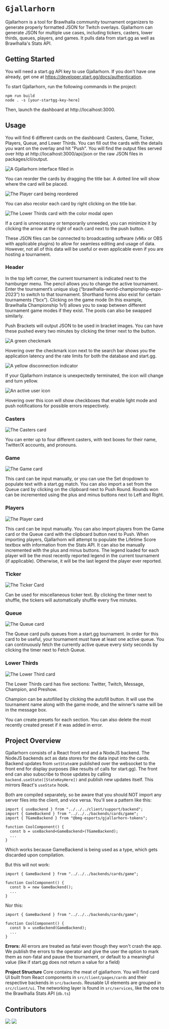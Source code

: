 # `Gjallarhorn`

Gjallarhorn is a tool for Brawlhalla community tournament organizers to generate properly formatted JSON for Twitch overlays. Gjallarhorn can generate JSON for multiple use cases, including tickers, casters, lower thirds, queues, players, and games. It pulls data from start.gg as well as Brawlhalla's Stats API.

## Getting Started

You will need a start.gg API key to use Gjallarhorn. If you don't have one already, get one at https://developer.start.gg/docs/authentication.

To start Gjallarhorn, run the following commands in the project:

```
npm run build
node . -s [your-startgg-key-here]
```

Then, launch the dashboard at http://localhost:3000.

## Usage

You will find 6 different cards on the dashboard: Casters, Game, Ticker, Players, Queue, and Lower Thirds. You can fill out the cards with the details you want on the overlay and hit "Push". You will find the output files served over http at http://localhost:3000/api/json or the raw JSON files in packages/cli/output.

![A Gjallarhorn interface filled in](images/gjallarhorn.png)

You can reorder the cards by dragging the title bar. A dotted line will show where the card will be placed.

![The Player card being reordered](images/gjallardrag.png)

You can also recolor each card by right clicking on the title bar.

![The Lower Thirds card with the color modal open](images/gjallarcolors.png)

If a card is unnecessary or temporarily unneeded, you can minimize it by clicking the arrow at the right of each card next to the push button.

These JSON files can be connected to broadcasting software (vMix or OBS with applicable plugins) to allow for seamless editing and usage of data. However, not all of this data will be useful or even applicable even if you are hosting a tournament.

### Header

In the top left corner, the current tournament is indicated next to the hamburger menu. The pencil allows you to change the active tournament. Enter the tournament’s unique slug (“brawlhalla-world-championship-expo-2023”) to switch to that tournament. Shorthand forms also exist for certain tournaments (“bcx”). Clicking on the game mode (In this example, Brawlhalla Championship 1v1) allows you to swap between different tournament game modes if they exist. The pools can also be swapped similarly.

Push Brackets will output JSON to be used in bracket images. You can have these pushed every two minutes by clicking the timer next to the button.

![A green checkmark](images/gjallarcheck.png)

Hovering over the checkmark icon next to the search bar shows you the application latency and the rate limits for both the database and start.gg.

![A yellow disconnection indicator](images/gjallardc.png)

If your Gjallarhorn instance is unexpectedly terminated, the icon will change and turn yellow.

![An active user icon](images/gjallaruser.png)

Hovering over this icon will show checkboxes that enable light mode and push notifications for possible errors respectively.

### Casters

![The Casters card](images/gjallarcasters.png)

You can enter up to four different casters, with text boxes for their name, Twitter/X accounts, and pronouns.

### Game

![The Game card](images/gjallargame.png)

This card can be input manually, or you can use the Set dropdown to populate text with a start.gg match. You can also import a set from the Queue card by clicking on the clipboard next to Push Round. Rounds won can be incremented using the plus and minus buttons next to Left and Right.

### Players

![The Player card](images/gjallarplayers.png)

This card can be input manually. You can also import players from the Game card or the Queue card with the clipboard button next to Push. When importing players, Gjallarhorn will attempt to populate the Lifetime Score textbox with information from the Stats API. It can also be manually incremented with the plus and minus buttons. The legend loaded for each player will be the most recently reported legend in the current tournament (if applicable). Otherwise, it will be the last legend the player ever reported.

### Ticker

![The Ticker Card](images/gjallarticker.png)

Can be used for miscellaneous ticker text. By clicking the timer next to shuffle, the tickers will automatically shuffle every five minutes.

### Queue

![The Queue card](images/gjallarqueue.png)

The Queue card pulls queues from a start.gg tournament. In order for this card to be useful, your tournament must have at least one active queue. You can continuously fetch the currently active queue every sixty seconds by clicking the timer next to Fetch Queue.

### Lower Thirds

![The Lower Third card](images/gjallarlowerthird.png)

The Lower Thirds card has five sections: Twitter, Twitch, Message, Champion, and Preshow.

Champion can be autofilled by clicking the autofill button. It will use the tournament name along with the game mode, and the winner’s name will be in the message box.

You can create presets for each section. You can also delete the most recently created preset if it was added in error.

## Project Overview

Gjallarhorn consists of a React front end and a NodeJS backend. The NodeJS
backends act as data stores for the data input into the cards. Backend updates
from `setState`are published over the websocket to the front end for display
purposes (like results of calls for start.gg). The front end can also subscribe
to those updates by calling `backend.useState([StateKeyHere])` and publish new
updates itself. This mirrors React's `useState` hook.

Both are compiled separately, so be aware that you should NOT import any server
files into the client, and vice versa. You'll see a pattern like this:

```
import { useBackend } from "../../../client/support/backend";
import { GameBackend } from "../../../backends/cards/game";
import { TGameBackend } from "@bmg-esports/gjallarhorn-tokens";

function CoolComponent() {
  const b = useBackend<GameBackend>(TGameBackend);
  ...
}
```

Which works because GameBackend is being used as a type, which gets discarded
upon compilation.

But this will not work:

```
import { GameBackend } from "../../../backends/cards/game";

function CoolComponent() {
  const b = new GameBackend();
  ...
}
```

Nor this:

```
import { GameBackend } from "../../../backends/cards/game";

function CoolComponent() {
  const b = useBackend(GameBackend);
  ...
}
```

**Errors:** All errors are treated as fatal even though they won't crash the
app. We publish the errors to the operator and give the user the option to mark
them as non-fatal and pause the tournament, or default to a meaningful value
(like if start.gg does not return a value for a field)

**Project Structure** Core contains the meat of gjallarhorn. You will find card
UI built from React components in `src/client/pages/cards` and their respective
backends in `src/backends`. Reusable UI elements are grouped in `src/client/ui`.
The networking layer is found in `src/services`, like the one to the Brawlhalla
Stats API (`db.ts`)

## Contributors

[![](https://github.com/preyneyv.png?size=50)](https://github.com/preyneyv)
[![](https://github.com/arnabp.png?size=50)](https://github.com/arnabp)
